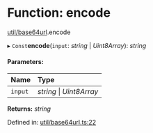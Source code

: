 # Function: encode

[util/base64url](../modules/util_base64url.md).encode

▸ `Const`**encode**(`input`: *string* \| *Uint8Array*): *string*

#### Parameters:

Name | Type |
:------ | :------ |
`input` | *string* \| *Uint8Array* |

**Returns:** *string*

Defined in: [util/base64url.ts:22](https://github.com/panva/jose/blob/v3.11.2/src/util/base64url.ts#L22)
